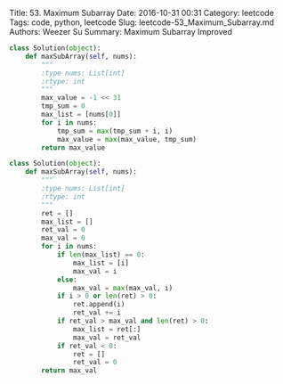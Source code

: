 Title: 53. Maximum Subarray 
Date: 2016-10-31 00:31
Category: leetcode
Tags: code, python, leetcode
Slug: leetcode-53_Maximum_Subarray.md 
Authors: Weezer Su
Summary: Maximum Subarray
Improved
```python
class Solution(object):
    def maxSubArray(self, nums):
        """
        :type nums: List[int]
        :rtype: int
        """
        max_value = -1 << 31
        tmp_sum = 0
        max_list = [nums[0]]
        for i in nums:
            tmp_sum = max(tmp_sum + i, i)
            max_value = max(max_value, tmp_sum)
        return max_value
```

```python
class Solution(object):
    def maxSubArray(self, nums):
        """
        :type nums: List[int]
        :rtype: int
        """
        ret = []
        max_list = []
        ret_val = 0
        max_val = 0
        for i in nums:
            if len(max_list) == 0:
                max_list = [i]
                max_val = i
            else:
                max_val = max(max_val, i)
            if i > 0 or len(ret) > 0:
                ret.append(i)
                ret_val += i
            if ret_val > max_val and len(ret) > 0:
                max_list = ret[:]
                max_val = ret_val
            if ret_val < 0:
                ret = []
                ret_val = 0
        return max_val
```

